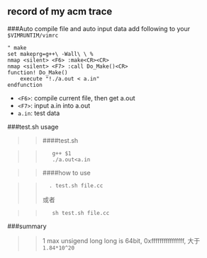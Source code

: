 ## record of my acm trace


###Auto compile file and auto input data
add following to your `$VIMRUNTIM/vimrc`
```
" make
set makeprg=g++\ -Wall\ \ %
nmap <silent> <F6> :make<CR><CR>
nmap <silent> <F7> :call Do_Make()<CR>
function! Do_Make()
    execute "!./a.out < a.in"
endfunction
```

- `<F6>`: compile current file, then get a.out
- `<F7>`: input a.in into a.out
- `a.in`: test data

###test.sh usage
>>####test.sh

>>        g++ $1
>>        ./a.out<a.in

>>####how to use

>>       . test.sh file.cc
>>或者

>>        sh test.sh file.cc

###summary
>>1 max unsigend long long is 64bit, 0xffffffffffffffff, 大于`1.84*10^20`
